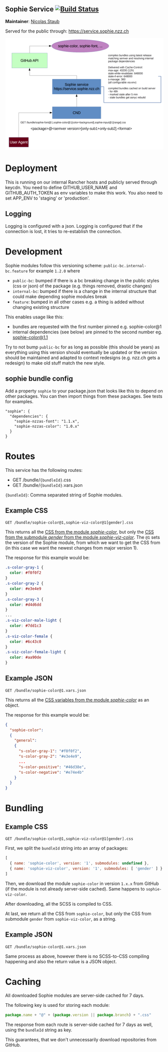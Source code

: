 ## Sophie Service [![Build Status](https://travis-ci.com/nzzdev/sophie-build-service.svg?branch=dev)](https://travis-ci.com/nzzdev/sophie-build-service)

**Maintainer**: [Nicolas Staub](https://github.com/fromdusttilldawn)

Served for the public through: https://service.sophie.nzz.ch

![Sophie Architecture](public/system-overview.png)

# Deployment

This is running on our internal Rancher hosts and publicly served through keycdn.
You need to define GITHUB_USER_NAME and GITHUB_AUTH_TOKEN as env variables to make this work.
You also need to set APP_ENV to 'staging' or 'production'.

## Logging

Logging is configured with a json. Logging is configured that if the connection is lost, it tries to re-establish the connection.

# Development

Sophie modules follow this versioning scheme: `public-bc.internal-bc.feature` for example `1.2.0` where

- `public-bc`: bumped if there is a bc breaking change in the public styles (css or json) of the package (e.g. things removed, drastic changes)
- `internal-bc`: bumped if there is a change in the internal structure that could make depending sophie modules break
- `feature`: bumped in all other cases e.g. a thing is added without changing existing structure

This enables usage like this:

- bundles are requested with the first number pinned e.g. sophie-color@1
- internal dependencies (see below) are pinned to the second number eg. sophie-color@1.1

Try to not bump `public-bc` for as long as possible (this should be years) as everything using this version should eventually be updated or the version should be maintained and adapted to context redesigns (e.g. nzz.ch gets a redesign) to make old stuff match the new style.

## sophie bundle config

Add a property `sophie` to your package.json that looks like this to depend on other packages. You can then import things from these packages.
See tests for examples.

```
"sophie": {
  "dependencies": {
    "sophie-nzzas-font": "1.1.x",
    "sophie-nzzas-color": "1.0.x"
  }
}
```

# Routes

This service has the following routes:
- GET /bundle/`{bundleId}`.css
- GET /bundle/`{bundleId}`.vars.json

`{bundleId}`: Comma separated string of Sophie modules.

## Example CSS

```
GET /bundle/sophie-color@1,sophie-viz-color@1[gender].css
```

This returns all the [CSS from the module *sophie-color*](https://github.com/nzzdev/sophie-color/tree/master/scss), but only the [CSS from the submodule *gender* from the module *sophie-viz-color*](https://github.com/nzzdev/sophie-viz-color/blob/master/scss/gender.scss). The `@1` sets the version of the Sophie module, from which we want to get the CSS from (in this case we want the newest changes from major version 1).

The response for this example would be:

```css
.s-color-gray-1 {
  color: #f0f0f2
}
.s-color-gray-2 {
  color: #e3e4e9
}
.s-color-gray-3 {
  color: #d4d6dd
}
...
.s-viz-color-male-light {
  color: #7dd1c3
}
.s-viz-color-female {
  color: #6c43c0
}
.s-viz-color-female-light {
  color: #aa90de
}
```

## Example JSON

```
GET /bundle/sophie-color@1.vars.json
```

This returns all the [CSS variables from the module *sophie-color*](https://github.com/nzzdev/sophie-color/tree/master/vars) as an object.

The response for this example would be:

```json
{
  "sophie-color":
  {
    "general":
    {
      "s-color-gray-1": "#f0f0f2",
      "s-color-gray-2": "#e3e4e9",
      ...
      "s-color-positive": "#46d38e",
      "s-color-negative": "#e74e4b"
    }
  }
}
```

# Bundling

## Example CSS

```
GET /bundle/sophie-color@1,sophie-viz-color@1[gender].css
```
First, we split the `bundleId` string into an array of packages:

```javascript
[
  { name: 'sophie-color', version: '1', submodules: undefined },
  { name: 'sophie-viz-color', version: '1', submodules: [ 'gender' ] }
]
```

Then, we download the module `sophie-color` in version `1.x.x` from GitHub (if the module is not already server-side cached). Same happens to `sophie-viz-color`.

After downloading, all the SCSS is compiled to CSS.

At last, we return all the CSS from `sophie-color`, but only the CSS from submodule `gender` from `sophie-viz-color`, as a string.

## Example JSON

```
GET /bundle/sophie-color@1.vars.json
```

Same process as above, however there is no SCSS-to-CSS compiling happening and also the return value is a JSON object.

# Caching

All downloaded Sophie modules are server-side cached for 7 days.

The following key is used for storing each module:

```javascript
package.name + "@" + (package.version || package.branch) + ".css"
```

The response from each route is server-side cached for 7 days as well, using the `bundleId` string as key.

This guarantees, that we don't unnecessarily download repositories from GitHub.